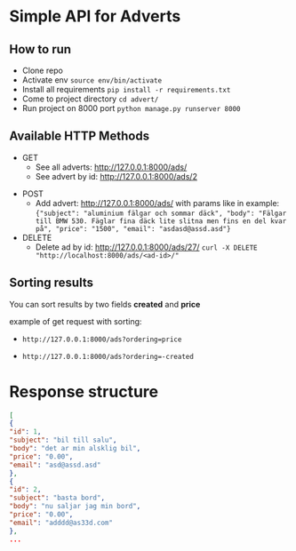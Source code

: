 # Simple API for Adverts

## How to run
- Clone repo 
- Activate env ``` source env/bin/activate ```
- Install all requirements ``` pip install -r requirements.txt ```
- Come to project directory ``` cd advert/ ```
- Run project on 8000 port ``` python manage.py runserver 8000 ```

## Available HTTP Methods

* GET 
  * See all adverts: http://127.0.0.1:8000/ads/
  * See advert by id: http://127.0.0.1:8000/ads/2
- POST
  * Add advert: http://127.0.0.1:8000/ads/ with params like in example: ``` {"subject": "aluminium fälgar och sommar däck",
"body": "Fälgar till BMW 530. Fäglar fina däck lite slitna men fins en del kvar på",
"price": "1500",
"email": "asdasd@assd.asd"} ```
- DELETE 
  * Delete ad by id: http://127.0.0.1:8000/ads/27/ ` curl -X DELETE "http://localhost:8000/ads/<ad-id>/" `

## Sorting results
You can sort results by two fields **created** and **price**

example of get request with sorting: 
- ``` http://127.0.0.1:8000/ads?ordering=price ```


- ``` http://127.0.0.1:8000/ads?ordering=-created ```

# Response structure
```json
[
{
"id": 1,
"subject": "bil till salu",
"body": "det ar min alsklig bil",
"price": "0.00",
"email": "asd@assd.asd"
},
{
"id": 2,
"subject": "basta bord",
"body": "nu saljar jag min bord",
"price": "0.00",
"email": "adddd@as33d.com"
},
...
```